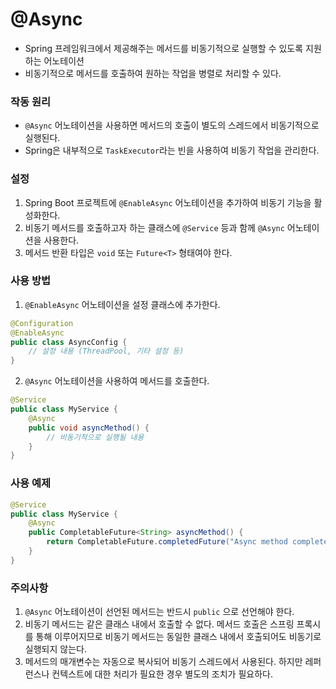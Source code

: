 # @Async
* Spring 프레임워크에서 제공해주는 메서드를 비동기적으로 실행할 수 있도록 지원하는 어노테이션
* 비동기적으로 메서드를 호출하여 원하는 작업을 병렬로 처리할 수 있다.
### 작동 원리
* `@Async` 어노테이션을 사용하면 메서드의 호출이 별도의 스레드에서 비동기적으로 실행된다.
* Spring은 내부적으로 `TaskExecutor`라는 빈을 사용하여 비동기 작업을 관리한다.
### 설정
1. Spring Boot 프로젝트에 `@EnableAsync` 어노테이션을 추가하여 비동기 기능을 활성화한다.
2. 비동기 메서드를 호출하고자 하는 클래스에 `@Service` 등과 함께 `@Async` 어노테이션을 사용한다.
3. 메서드 반환 타입은 `void` 또는 `Future<T>` 형태여야 한다.
### 사용 방법
1. `@EnableAsync` 어노테이션을 설정 클래스에 추가한다.
```java
@Configuration
@EnableAsync
public class AsyncConfig {
	// 설정 내용 (ThreadPool, 기타 설정 등)
}
```
2. `@Async` 어노테이션을 사용하여 메서드를 호출한다.
```java
@Service
public class MyService {
	@Async
    public void asyncMethod() {
		// 비동기적으로 실행될 내용
    }
}
```
### 사용 예제
```java
@Service
public class MyService {
	@Async
    public CompletableFuture<String> asyncMethod() {
		return CompletableFuture.completedFuture("Async method completed.");
    }
}
```
### 주의사항
1. `@Async` 어노테이션이 선언된 메서드는 반드시 `public` 으로 선언해야 한다.
2. 비동기 메서드는 같은 클래스 내에서 호출할 수 없다. 메서드 호출은 스프링 프록시를 통해 이루어지므로 비동기 메서드는 동일한 클래스 내에서 호출되어도 비동기로 실행되지 않는다.
3. 메서드의 매개변수는 자동으로 복사되어 비동기 스레드에서 사용된다. 하지만 레퍼런스나 컨텍스트에 대한 처리가 필요한 경우 별도의 조치가 필요하다.
